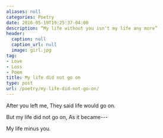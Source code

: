 ```yaml
---
aliases: null
categories: Poetry
date: 2016-05-19T19:25:37-04:00
description: “My life without you isn't my life any more”
header:
  caption: null
  caption_url: null
  image: girl.jpg
tag:
- Love
- Loss
- Poem
title: My life did not go on
type: post
url: /poetry/my-life-did-not-go-on/
---
```

After you left me,
They said life would go on.

But my life did not go on,
As it became---

My life minus you.
